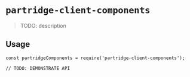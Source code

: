 # `partridge-client-components`

> TODO: description

## Usage

```
const partridgeComponents = require('partridge-client-components');

// TODO: DEMONSTRATE API
```
